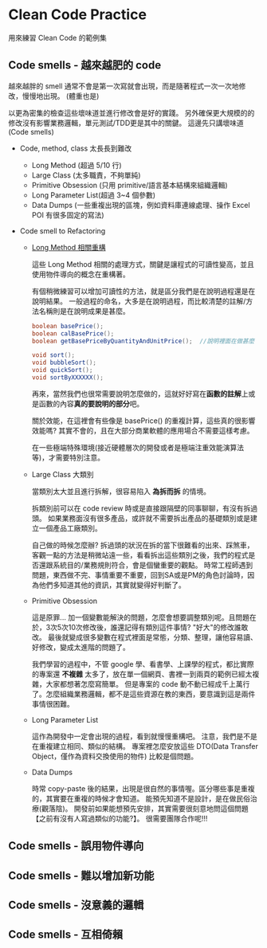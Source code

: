 # Clean Code Practice
用來練習 Clean Code 的範例集

## Code smells - 越來越肥的 code
越來越胖的 smell 通常不會是第一次寫就會出現，而是隨著程式一次一次地修改，慢慢地出現。
(體重也是)

以更為密集的檢查這些壞味道並進行修改會是好的實踐。
另外確保更大規模的的修改沒有影響業務邏輯，單元測試/TDD更是其中的關鍵。
這邊先只講壞味道(Code smells)

* Code, method, class 太長長到難改
  * Long Method (超過 5/10 行)
  * Large Class (太多職責，不夠單純)
  * Primitive Obsession (只用 primitive/語言基本結構來組織邏輯)
  * Long Parameter List(超過 3~4 個參數)
  * Data Dumps (一些重複出現的區塊，例如資料庫連線處理、操作 Excel POI 有很多固定的寫法)

* Code smell to Refactoring

  * [Long Method 相關重構](/0101_Bloater_LongMethod.md)
  
    這些 Long Method 相關的處理方式，關鍵是讓程式的可讀性變高，並且使用物件導向的概念在重構著。
  
    有個稍微練習可以增加可讀性的方法，就是區分我們是在說明過程還是在說明結果。 
    一般過程的命名，大多是在說明過程，而比較清楚的註解/方法名稱則是在說明成果是甚麼。

    ```java
    boolean basePrice();
    boolean calBasePrice();
    boolean getBasePriceByQuantityAndUnitPrice();  //說明裡面在做甚麼 
    ```
    
    ```java
    void sort();
    void bubbleSort();
    void quickSort();
    void sortByXXXXXX();
    ```
    再來，當然我們也很常需要說明怎麼做的，這就好好寫在**函數的註解**上或是函數的內容**真的要說明的部分**吧。

    關於效能，在這裡會有些像是 basePrice() 的重複計算，這些真的很影響效能嗎?
    其實不會的，且在大部分商業軟體的應用場合不需要這樣考慮。

    在一些極端特殊環境(接近硬體層次的開發或者是極端注重效能演算法等)，才需要特別注意。

  * Large Class 大類別[](/0102_Bloater_LargeClass.md) 

    當類別太大並且進行拆解，很容易陷入 __**為拆而拆**__ 的情境。
  
    拆類別前可以在 code review 時或是直接跟隔壁的同事聊聊，有沒有拆過頭。
    如果業務面沒有很多產品，或許就不需要拆出產品的基礎類別或是建立一個產品工廠類別。

    自己做的時候怎麼辦? 拆過頭的狀況在拆的當下很難看的出來、踩煞車，客觀一點的方法是稍微站遠一些，看看拆出這些類別之後，我們的程式是否還跟系統目的/業務規則符合，會是個蠻重要的觀點。
    時常工程師遇到問題，東西做不完、事情重要不重要，回到SA或是PM的角色討論時，因為他們多知道其他的資訊，其實就變得好判斷了。

  * Primitive Obsession
   
    這是原罪... 加一個變數能解決的問題，怎麼會想要調整類別呢。且問題在於，3次5次10次修改後，誰還記得有類別這件事情? "好大"的修改誰敢改。
    最後就變成很多變數在程式裡面是常態，分類、整理，讓他容易讀、好修改，變成太進階的問題了。
    
    我們學習的過程中，不管 google 學、看書學、上課學的程式，都比實際的專案還 __**不複雜**__ 太多了，放在單一個網頁、書裡一到兩頁的範例已經太複雜，大家都想著怎麼寫簡單。
    但是專案的 code 動不動已經成千上萬行了。怎麼組織業務邏輯，都不是這些資源在教的東西，要意識到這是兩件事情很困難。

  * Long Parameter List

    這作為開發中一定會出現的過程，看到就慢慢重構吧。
    注意，我們是不是在重複建立相同、類似的結構。
    專案裡怎麼安放這些 DTO(Data Transfer Object，僅作為資料交換使用的物件) 比較是個問題。

  * Data Dumps

    時常 copy-paste 後的結果，出現是很自然的事情喔。區分哪些事是重複的，其實要在重複的時候才會知道。
    能預先知道不是設計，是在做民俗治療(觀落陰)。
    開發前如果能想預先安排，其實需要很刻意地問這個問題【之前有沒有人寫過類似的功能?】。
    很需要團隊合作呢!!! 

## Code smells - 誤用物件導向

## Code smells - 難以增加新功能

## Code smells - 沒意義的邏輯

## Code smells - 互相倚賴
